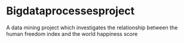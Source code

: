# Bigdataprocessesproject
A data mining project which investigates the relationship between the human freedom index and the world happiness score
